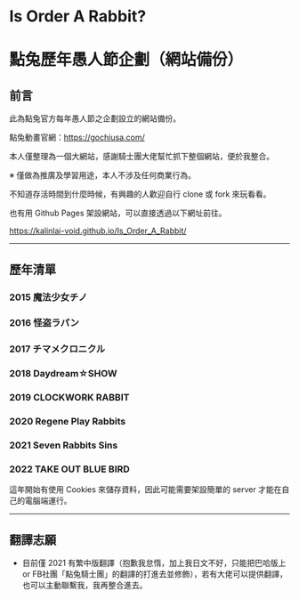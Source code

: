 # Is Order A Rabbit?
# 點兔歷年愚人節企劃（網站備份）

## 前言
此為點兔官方每年愚人節之企劃設立的網站備份。

點兔動畫官網：https://gochiusa.com/

本人僅整理為一個大網站，感謝騎士團大佬幫忙抓下整個網站，便於我整合。

※ 僅做為推廣及學習用途，本人不涉及任何商業行為。


不知道存活時間到什麼時候，有興趣的人歡迎自行 clone 或 fork 來玩看看。

也有用 Github Pages 架設網站，可以直接透過以下網址前往。

https://kalinlai-void.github.io/Is_Order_A_Rabbit/

---
## 歷年清單

### 2015 魔法少女チノ

### 2016 怪盗ラパン

### 2017 チマメクロニクル

### 2018 Daydream☆SHOW

### 2019 CLOCKWORK RABBIT

### 2020 Regene Play Rabbits

### 2021 Seven Rabbits Sins

### 2022 TAKE OUT BLUE BIRD
這年開始有使用 Cookies 來儲存資料，因此可能需要架設簡單的 server 才能在自己的電腦端運行。

---
## 翻譯志願
- 目前僅 2021 有繁中版翻譯（抱歉我怠惰，加上我日文不好，只能把巴哈版上 or FB社團「點兔騎士團」的翻譯的打進去並修飾），若有大佬可以提供翻譯，也可以主動聯繫我，我再整合進去。